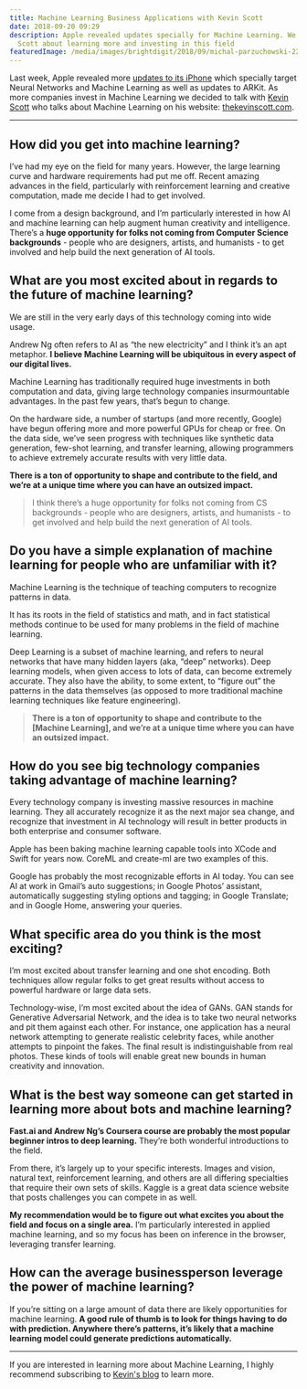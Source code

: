 ```yaml
---
title: Machine Learning Business Applications with Kevin Scott
date: 2018-09-20 09:29
description: Apple revealed updates specially for Machine Learning. We talk with Kevin
  Scott about learning more and investing in this field
featuredImage: /media/images/brightdigit/2018/09/michal-parzuchowski-227671-unsplash.jpg
---
```

Last week, Apple revealed more [updates to its
iPhone](https://brightdigit.com/blog/2018/09/06/apple-september-event-2018/)
which specially target Neural Networks and Machine Learning as well as
updates to ARKit. As more companies invest in Machine Learning we
decided to talk with [Kevin Scott](https://thekevinscott.com/) who talks
about Machine Learning on his
website: [thekevinscott.com](https://thekevinscott.com/).

------------------------------------------------------------------------

## How did you get into machine learning?

I’ve had my eye on the field for many years. However, the large learning
curve and hardware requirements had put me off. Recent amazing advances
in the field, particularly with reinforcement learning and creative
computation, made me decide I had to get involved.  

I come from a design background, and I’m particularly interested in how
AI and machine learning can help augment human creativity and
intelligence. There’s a **huge opportunity for folks not coming from
Computer Science backgrounds** - people who are designers, artists, and
humanists - to get involved and help build the next generation of AI
tools.  

## What are you most excited about in regards to the future of machine learning?

We are still in the very early days of this technology coming into wide
usage.  

Andrew Ng often refers to AI as “the new electricity” and I think it’s
an apt metaphor. **I believe Machine Learning will be ubiquitous in
every aspect of our digital lives.**  

Machine Learning has traditionally required huge investments in both
computation and data, giving large technology companies insurmountable
advantages. In the past few years, that’s begun to change.  

On the hardware side, a number of startups (and more recently, Google)
have begun offering more and more powerful GPUs for cheap or free. On
the data side, we’ve seen progress with techniques like synthetic data
generation, few-shot learning, and transfer learning, allowing
programmers to achieve extremely accurate results with very little
data.  

**There is a ton of opportunity to shape and contribute to the field,
and we’re at a unique time where you can have an outsized impact.**  

> I think there’s a huge opportunity for folks not coming from CS
> backgrounds - people who are designers, artists, and humanists - to
> get involved and help build the next generation of AI tools.

## Do you have a simple explanation of machine learning for people who are unfamiliar with it?

Machine Learning is the technique of teaching computers to recognize
patterns in data.  

It has its roots in the field of statistics and math, and in fact
statistical methods continue to be used for many problems in the field
of machine learning.  

Deep Learning is a subset of machine learning, and refers to neural
networks that have many hidden layers (aka, “deep” networks). Deep
learning models, when given access to lots of data, can become extremely
accurate. They also have the ability, to some extent, to “figure out”
the patterns in the data themselves (as opposed to more traditional
machine learning techniques like feature engineering).

> **There is a ton of opportunity to shape and contribute to the
> \[Machine Learning\], and we’re at a unique time where you can have an
> outsized impact.**

## How do you see big technology companies taking advantage of machine learning?

Every technology company is investing massive resources in machine
learning. They all accurately recognize it as the next major sea change,
and recognize that investment in AI technology will result in better
products in both enterprise and consumer software.  

Apple has been baking machine learning capable tools into XCode and
Swift for years now. CoreML and create-ml are two examples of this.  

Google has probably the most recognizable efforts in AI today. You can
see AI at work in Gmail’s auto suggestions; in Google Photos’ assistant,
automatically suggesting styling options and tagging; in Google
Translate; and in Google Home, answering your queries.  

## What specific area do you think is the most exciting?

I’m most excited about transfer learning and one shot encoding. Both
techniques allow regular folks to get great results without access to
powerful hardware or large data sets.  

Technology-wise, I’m most excited about the idea of GANs. GAN stands for
Generative Adversarial Network, and the idea is to take two neural
networks and pit them against each other. For instance, one application
has a neural network attempting to generate realistic celebrity faces,
while another attempts to pinpoint the fakes. The final result is
indistinguishable from real photos. These kinds of tools will enable
great new bounds in human creativity and innovation.

## What is the best way someone can get started in learning more about bots and machine learning?

**Fast.ai and Andrew Ng’s Coursera course are probably the most popular
beginner intros to deep learning.** They’re both wonderful introductions
to the field.  

From there, it’s largely up to your specific interests. Images and
vision, natural text, reinforcement learning, and others are all
differing specialties that require their own sets of skills. Kaggle is a
great data science website that posts challenges you can compete in as
well.  

**My recommendation would be to figure out what excites you about the
field and focus on a single area.** I’m particularly interested in
applied machine learning, and so my focus has been on inference in the
browser, leveraging transfer learning.  

## How can the average businessperson leverage the power of machine learning?

If you’re sitting on a large amount of data there are likely
opportunities for machine learning. **A good rule of thumb is to look
for things having to do with prediction. Anywhere there’s patterns, it’s
likely that a machine learning model could generate predictions
automatically.**

------------------------------------------------------------------------

If you are interested in learning more about Machine Learning, I highly
recommend subscribing to [Kevin's blog](https://thekevinscott.com/) to
learn more.

